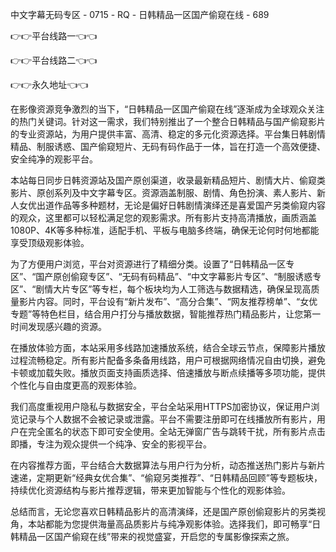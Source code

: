 中文字幕无码专区 - 0715 - RQ - 日韩精品一区国产偷窥在线 - 689

👉👉平台线路一👈👈

👉👉平台线路二👈👈

👉👉永久地址👈👈

在影像资源竞争激烈的当下，“日韩精品一区国产偷窥在线”逐渐成为全球观众关注的热门关键词。针对这一需求，我们特别推出了一个整合日韩精品与国产偷窥影片的专业资源站，为用户提供丰富、高清、稳定的多元化资源选择。平台集日韩剧情精品、制服诱惑、国产偷窥短片、无码有码作品于一体，旨在打造一个高效便捷、安全纯净的观影平台。

本站每日同步日韩资源站及国产原创渠道，收录最新精品短片、剧情大片、偷窥类影片、原创系列及中文字幕专区。资源涵盖制服、剧情、角色扮演、素人影片、新人女优出道作品等多种题材，无论是偏好日韩剧情演绎还是喜爱国产另类偷窥内容的观众，这里都可以轻松满足您的观影需求。所有影片支持高清播放，画质涵盖1080P、4K等多种标准，适配手机、平板与电脑多终端，确保无论何时何地都能享受顶级观影体验。

为了方便用户浏览，平台对资源进行了精细分类。设置了“日韩精品一区专区”、“国产原创偷窥专区”、“无码有码精品”、“中文字幕影片专区”、“制服诱惑专区”、“剧情大片专区”等专栏，每个板块均为人工筛选与数据精选，确保呈现高质量影片内容。同时，平台设有“新片发布”、“高分合集”、“网友推荐榜单”、“女优专题”等特色栏目，结合用户打分与播放数据，智能推荐热门精品影片，让您第一时间发现感兴趣的资源。

在播放体验方面，本站采用多线路加速播放系统，结合全球云节点，保障影片播放过程流畅稳定。所有影片配备多条备用线路，用户可根据网络情况自由切换，避免卡顿或加载失败。播放页面支持画质选择、倍速播放与断点续播等多项功能，提供个性化与自由度更高的观影体验。

我们高度重视用户隐私与数据安全，平台全站采用HTTPS加密协议，保证用户浏览记录与个人数据不会被记录或泄露。平台不需要注册即可在线播放所有影片，用户在完全匿名的状态下即可安全使用。全站无弹窗广告与跳转干扰，所有影片点击即播，专注为观众提供一个纯净、安全的影视平台。

在内容推荐方面，平台结合大数据算法与用户行为分析，动态推送热门影片与新片速递，定期更新“经典女优合集”、“偷窥另类推荐”、“日韩精品回顾”等专题板块，持续优化资源结构与影片推荐逻辑，带来更加智能与个性化的观影体验。

总结而言，无论您喜欢日韩精品影片的高清演绎，还是国产原创偷窥影片的另类视角，本站都能为您提供海量高品质影片与纯净观影体验。选择我们，即可畅享“日韩精品一区国产偷窥在线”带来的视觉盛宴，开启您的专属影像探索之旅。
